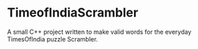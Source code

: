 # TimeofIndiaScrambler
A small C++ project written to make valid words for the everyday TimesOfIndia puzzle Scrambler.
